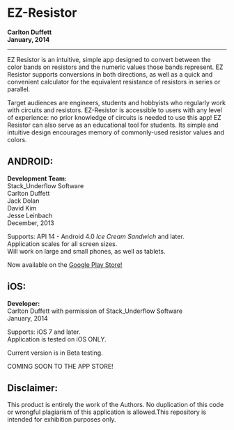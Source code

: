 
EZ-Resistor
===========

**Carlton Duffett  
January, 2014**

-------------------------------------------------------------------------------------
EZ Resistor is an intuitive, simple app designed to convert between the color bands on resistors and the numeric values those bands represent. EZ Resistor supports conversions in both directions, as well as a quick and convenient calculator for the equivalent resistance of resistors in series or parallel.

Target audiences are engineers, students and hobbyists who regularly work with circuits and resistors.  EZ-Resistor is accessible to users with any level of experience: no prior knowledge of circuits is needed to use this app!  EZ Resistor can also serve as an educational tool for students. Its simple and intuitive design encourages memory of commonly-used resistor values and colors.

ANDROID:
--------------------------------------------------------------------------------------
**Development Team:**  
Stack_Underflow Software  
Carlton Duffett  
Jack Dolan  
David Kim  
Jesse Leinbach  
December, 2013  

Supports: API 14 - Android 4.0 *Ice Cream Sandwich* and later.  
Application scales for all screen sizes.  
Will work on large and small phones, as well as tablets.  

Now available on the [Google Play Store!](https://play.google.com/store/apps/details?id=com.ec327.ez_resistor&hl=en)


iOS:
--------------------------------------------------------------------------------------
**Developer:**  
Carlton Duffett with permission of Stack_Underflow Software  
January, 2014  

Supports: iOS 7 and later.  
Application is tested on iOS ONLY.

Current version is in Beta testing.

COMING SOON TO THE APP STORE!

Disclaimer:
--------------------------------------------------------------------------------------
This product is entirely the work of the Authors. No duplication of this code or wrongful plagiarism of this application is allowed.This repository is intended for exhibition purposes only.
